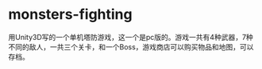 # monsters-fighting
用Unity3D写的一个单机塔防游戏，这一个是pc版的。游戏一共有4种武器，7种不同的敌人，一共三个关卡，和一个Boss，游戏商店可以购买物品和地图，可以存档。
